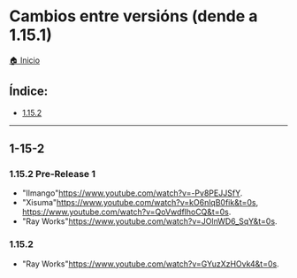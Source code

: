# Cambios entre versións (dende a 1.15.1)

[🏠 Inicio](../../README.md)

## Índice:
* [1.15.2](cambios_versions#1-15-2)

------

## 1-15-2
### 1.15.2 Pre-Release 1
* "Ilmango"<https://www.youtube.com/watch?v=-Pv8PEJJSfY>.
* "Xisuma"<https://www.youtube.com/watch?v=kO6nlqB0fik&t=0s>, <https://www.youtube.com/watch?v=QoVwdflhoCQ&t=0s>.
* "Ray Works"<https://www.youtube.com/watch?v=JOlnWD6_SqY&t=0s>.

### 1.15.2 
* "Ray Works"<https://www.youtube.com/watch?v=GYuzXzHOvk4&t=0s>.